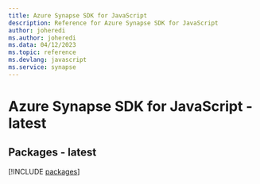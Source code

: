 ```yaml
---
title: Azure Synapse SDK for JavaScript
description: Reference for Azure Synapse SDK for JavaScript
author: joheredi
ms.author: joheredi
ms.data: 04/12/2023
ms.topic: reference
ms.devlang: javascript
ms.service: synapse
---
```

# Azure Synapse SDK for JavaScript - latest
## Packages - latest
[!INCLUDE [packages](synapse-index.md)]